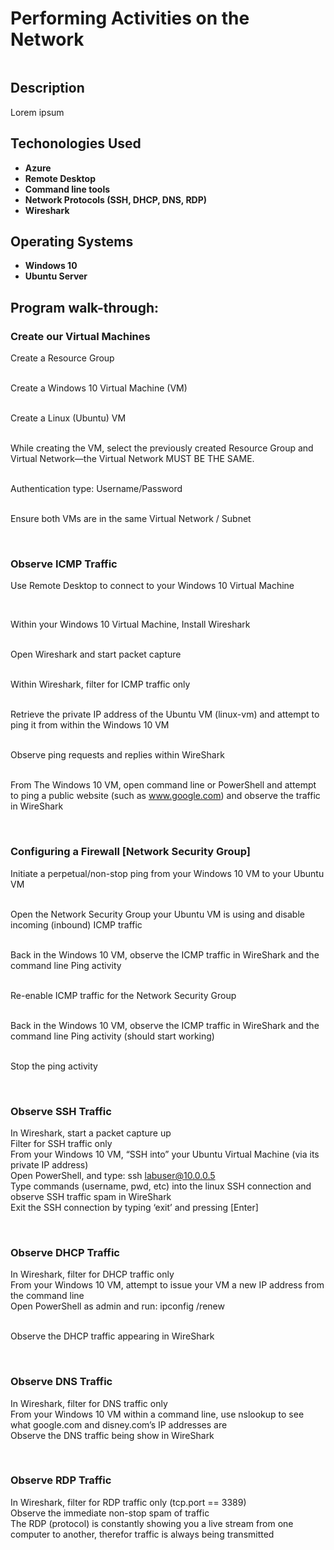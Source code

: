 <h1>Performing Activities on the Network</h1>

![]()

<h2>Description</h2>
Lorem ipsum
<br />

<h2>Techonologies Used</h2>

- <b>Azure</b> 
- <b>Remote Desktop</b>
- <b>Command line tools</b>
- <b>Network Protocols (SSH, DHCP, DNS, RDP)</b>
- <b>Wireshark</b>

<h2>Operating Systems</h2>

- <b>Windows 10 </b> 
- <b>Ubuntu Server</b>

<h2>Program walk-through:</h2>

<h3>Create our Virtual Machines</h3>

Create a Resource Group <br/>
 
![]()
<br />
<br />
Create a Windows 10 Virtual Machine (VM) <br/>

![]()
<br />
<br />
Create a Linux (Ubuntu) VM <br/>

![]()
<br />
<br />
While creating the VM, select the previously created Resource Group and Virtual Network—the Virtual Network MUST BE THE SAME.  <br/>

![]()
<br />
<br />
Authentication type: Username/Password <br/>

![]()
<br />
<br />
Ensure both VMs are in the same Virtual Network / Subnet <br/>

![]()
<br />
<br />
<h3>Observe ICMP Traffic</h3>

Use Remote Desktop to connect to your Windows 10 Virtual Machine <br/>

![]()
<br />
<br />

Within your Windows 10 Virtual Machine, Install Wireshark <br/>

![]()
<br />
<br />
Open Wireshark and start packet capture <br/>

![]()
<br />
<br />
Within Wireshark, filter for ICMP traffic only <br/>

![]()
<br />
<br />
Retrieve the private IP address of the Ubuntu VM (linux-vm) and attempt to ping it from within the Windows 10 VM <br/>

![]()
<br />
<br />
Observe ping requests and replies within WireShark  <br/>

![]()
<br />
<br />
From The Windows 10 VM, open command line or PowerShell and attempt to ping a public website (such as www.google.com) and observe the traffic in WireShark  <br/>

![]()
<br />
<br />
<h3>Configuring a Firewall [Network Security Group]</h3>

Initiate a perpetual/non-stop ping from your Windows 10 VM to your Ubuntu VM <br/>

![]()
<br />
<br />
Open the Network Security Group your Ubuntu VM is using and disable incoming (inbound) ICMP traffic <br/>

![]()
<br />
<br />
Back in the Windows 10 VM, observe the ICMP traffic in WireShark and the command line Ping activity <br/>

![]()
<br />
<br />
Re-enable ICMP traffic for the Network Security Group <br/>

![]()
<br />
<br />
Back in the Windows 10 VM, observe the ICMP traffic in WireShark and the command line Ping activity (should start working) <br/>

![]()
<br />
<br />
Stop the ping activity <br/>

![]()
<br />
<br />
<h3>Observe SSH Traffic</h3>

In Wireshark, start a packet capture up <br/>
Filter for SSH traffic only <br/>
From your Windows 10 VM, “SSH into” your Ubuntu Virtual Machine (via its private IP address) <br/>
Open PowerShell, and type: ssh labuser@10.0.0.5 <br/>
Type commands (username, pwd, etc) into the linux SSH connection and observe SSH traffic spam in WireShark <br/>
Exit the SSH connection by typing ‘exit’ and pressing [Enter] <br/>

![]()
<br />
<br />
<h3>Observe DHCP Traffic</h3>

In Wireshark, filter for DHCP traffic only  <br/>
From your Windows 10 VM, attempt to issue your VM a new IP address from the command line <br/>
Open PowerShell as admin and run: ipconfig /renew <br/>

![]()
<br />
<br />
Observe the DHCP traffic appearing in WireShark  <br/>

![]()
<br />
<br />
<h3>Observe DNS Traffic</h3>

In Wireshark, filter for DNS traffic only <br/>
From your Windows 10 VM within a command line, use nslookup to see what google.com and disney.com’s IP addresses are <br/>
Observe the DNS traffic being show in WireShark <br/>

![]()
<br />
<br />
<h3>Observe RDP Traffic</h3>

In Wireshark, filter for RDP traffic only (tcp.port == 3389)  <br/>
Observe the immediate non-stop spam of traffic <br/>
The RDP (protocol) is constantly showing you a live stream from one computer to another, therefor traffic is always being transmitted  <br/>

![]()
<br />
<br />



<!--
 ```diff
- text in red
+ text in green
! text in orange
# text in gray
@@ text in purple (and bold)@@
```
--!>
